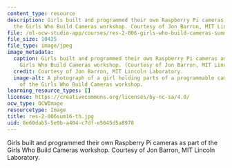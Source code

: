 ```yaml
---
content_type: resource
description: Girls built and programmed their own Raspberry Pi cameras as part of
  the Girls Who Build Cameras workshop. Courtesy of Jon Barron, MIT Lincoln Laboratory.
file: /ol-ocw-studio-app/courses/res-2-006-girls-who-build-cameras-summer-2016/8e60dab55e9ba404c7dfe5645d5a8978_res-2-006sum16-th.jpg
file_size: 10425
file_type: image/jpeg
image_metadata:
  caption: Girls built and programmed their own Raspberry Pi cameras as part of the
    Girls Who Build Cameras workshop. (Courtesy of Jon Barron, MIT Lincoln Laboratory.)
  credit: Courtesy of Jon Barron, MIT Lincoln Laboratory.
  image-alt: A photograph of a girl holding parts of a programmable camera as part
    of the Girls Who Build Cameras workshop.
learning_resource_types: []
license: https://creativecommons.org/licenses/by-nc-sa/4.0/
ocw_type: OCWImage
resourcetype: Image
title: res-2-006sum16-th.jpg
uid: 8e60dab5-5e9b-a404-c7df-e5645d5a8978
---
```

Girls built and programmed their own Raspberry Pi cameras as part of the Girls Who Build Cameras workshop. Courtesy of Jon Barron, MIT Lincoln Laboratory.